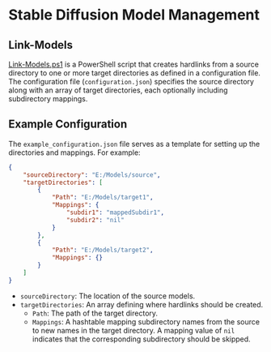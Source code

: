 # Stable Diffusion Model Management

## Link-Models

[Link-Models.ps1](/Link-Models.ps1) is a PowerShell script that creates hardlinks from a source directory to one or more target directories as defined in a configuration file. The configuration file (`configuration.json`) specifies the source directory along with an array of target directories, each optionally including subdirectory mappings.

## Example Configuration

The `example_configuration.json` file serves as a template for setting up the directories and mappings. For example:

```json
{
    "sourceDirectory": "E:/Models/source",
    "targetDirectories": [
        {
            "Path": "E:/Models/target1",
            "Mappings": {
                "subdir1": "mappedSubdir1",
                "subdir2": "nil"
            }
        },
        {
            "Path": "E:/Models/target2",
            "Mappings": {}
        }
    ]
}
```

- `sourceDirectory`: The location of the source models.
- `targetDirectories`: An array defining where hardlinks should be created.
  - `Path`: The path of the target directory.
  - `Mappings`: A hashtable mapping subdirectory names from the source to new names in the target directory. A mapping value of `nil` indicates that the corresponding subdirectory should be skipped.
